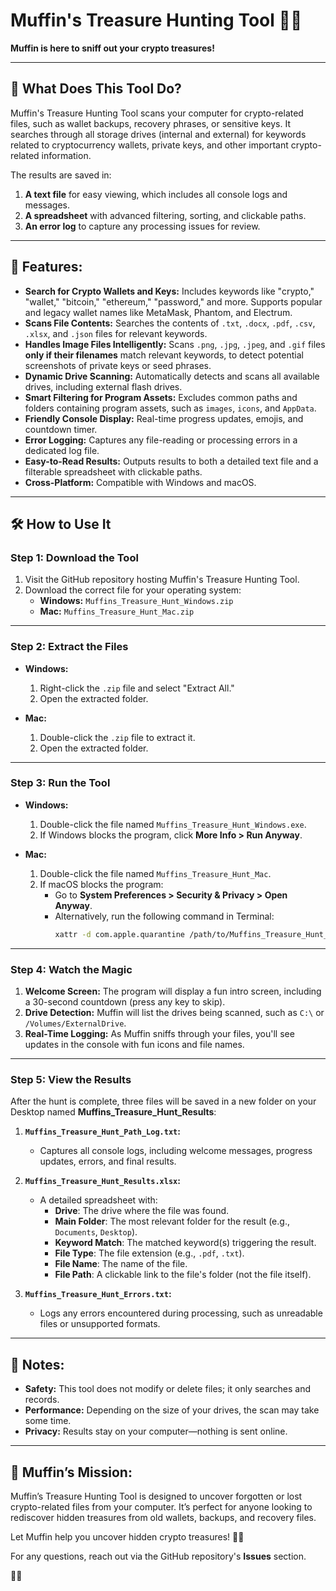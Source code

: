 # Muffin's Treasure Hunting Tool 🐾✨

**Muffin is here to sniff out your crypto treasures!**  

---

## 🐶 What Does This Tool Do?

Muffin's Treasure Hunting Tool scans your computer for crypto-related files, such as wallet backups, recovery phrases, or sensitive keys. It searches through all storage drives (internal and external) for keywords related to cryptocurrency wallets, private keys, and other important crypto-related information.

The results are saved in:

1. **A text file** for easy viewing, which includes all console logs and messages.
2. **A spreadsheet** with advanced filtering, sorting, and clickable paths.
3. **An error log** to capture any processing issues for review.

---

## 🚀 Features:

- **Search for Crypto Wallets and Keys:** Includes keywords like "crypto," "wallet," "bitcoin," "ethereum," "password," and more. Supports popular and legacy wallet names like MetaMask, Phantom, and Electrum.
- **Scans File Contents:** Searches the contents of `.txt`, `.docx`, `.pdf`, `.csv`, `.xlsx`, and `.json` files for relevant keywords.
- **Handles Image Files Intelligently:** Scans `.png`, `.jpg`, `.jpeg`, and `.gif` files **only if their filenames** match relevant keywords, to detect potential screenshots of private keys or seed phrases.
- **Dynamic Drive Scanning:** Automatically detects and scans all available drives, including external flash drives.
- **Smart Filtering for Program Assets:** Excludes common paths and folders containing program assets, such as `images`, `icons`, and `AppData`.
- **Friendly Console Display:** Real-time progress updates, emojis, and countdown timer.
- **Error Logging:** Captures any file-reading or processing errors in a dedicated log file.
- **Easy-to-Read Results:** Outputs results to both a detailed text file and a filterable spreadsheet with clickable paths.
- **Cross-Platform:** Compatible with Windows and macOS.

---

## 🛠️ How to Use It  

### Step 1: Download the Tool  

1. Visit the GitHub repository hosting Muffin's Treasure Hunting Tool.  
2. Download the correct file for your operating system:  
   - **Windows:** `Muffins_Treasure_Hunt_Windows.zip`  
   - **Mac:** `Muffins_Treasure_Hunt_Mac.zip`  

---

### Step 2: Extract the Files  

- **Windows:**  
   1. Right-click the `.zip` file and select "Extract All."  
   2. Open the extracted folder.  

- **Mac:**  
   1. Double-click the `.zip` file to extract it.  
   2. Open the extracted folder.  

---

### Step 3: Run the Tool  

- **Windows:**  
   1. Double-click the file named `Muffins_Treasure_Hunt_Windows.exe`.  
   2. If Windows blocks the program, click **More Info > Run Anyway**.  

- **Mac:**  
   1. Double-click the file named `Muffins_Treasure_Hunt_Mac`.  
   2. If macOS blocks the program:  
      - Go to **System Preferences > Security & Privacy > Open Anyway**.  
      - Alternatively, run the following command in Terminal:  
        ```bash
        xattr -d com.apple.quarantine /path/to/Muffins_Treasure_Hunt_Mac
        ```

---

### Step 4: Watch the Magic  

1. **Welcome Screen:** The program will display a fun intro screen, including a 30-second countdown (press any key to skip).  
2. **Drive Detection:** Muffin will list the drives being scanned, such as `C:\` or `/Volumes/ExternalDrive`.  
3. **Real-Time Logging:** As Muffin sniffs through your files, you'll see updates in the console with fun icons and file names.  

---

### Step 5: View the Results  

After the hunt is complete, three files will be saved in a new folder on your Desktop named **Muffins_Treasure_Hunt_Results**:

1. **`Muffins_Treasure_Hunt_Path_Log.txt`:**  
   - Captures all console logs, including welcome messages, progress updates, errors, and final results.  

2. **`Muffins_Treasure_Hunt_Results.xlsx`:**  
   - A detailed spreadsheet with:  
     - **Drive**: The drive where the file was found.  
     - **Main Folder**: The most relevant folder for the result (e.g., `Documents`, `Desktop`).  
     - **Keyword Match**: The matched keyword(s) triggering the result.  
     - **File Type**: The file extension (e.g., `.pdf`, `.txt`).  
     - **File Name**: The name of the file.  
     - **File Path**: A clickable link to the file's folder (not the file itself).  

3. **`Muffins_Treasure_Hunt_Errors.txt`:**  
   - Logs any errors encountered during processing, such as unreadable files or unsupported formats.  

---

## 📝 Notes:

- **Safety:** This tool does not modify or delete files; it only searches and records.  
- **Performance:** Depending on the size of your drives, the scan may take some time.  
- **Privacy:** Results stay on your computer—nothing is sent online.  

---

## 🐾 Muffin’s Mission:

Muffin’s Treasure Hunting Tool is designed to uncover forgotten or lost crypto-related files from your computer. It’s perfect for anyone looking to rediscover hidden treasures from old wallets, backups, and recovery files.  

Let Muffin help you uncover hidden crypto treasures! 🐶💎  

For any questions, reach out via the GitHub repository's **Issues** section.  

🐾✨

